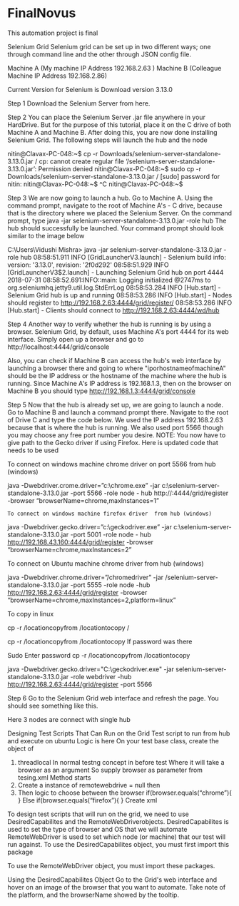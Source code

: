 # FinalNovus
This automation project is final


Selenium Grid 
Selenium grid can be set up in two different ways; one through command line and the other through JSON config file.

Machine A (My machine IP Address  192.168.2.63 )
Machine B (Colleague Machine IP Address  192.168.2.86)

Current Version for Selenium is Download version 3.13.0

Step 1
Download the Selenium Server from here.

Step 2
You can place the Selenium Server .jar file anywhere in your HardDrive. But for the purpose of this tutorial, place it on the C drive of both Machine A and Machine B. After doing this, you are now done installing Selenium Grid. The following steps will launch the hub and the node


nitin@Clavax-PC-048:~$ cp -r Downloads/selenium-server-standalone-3.13.0.jar /
cp: cannot create regular file ‘/selenium-server-standalone-3.13.0.jar’: Permission denied
nitin@Clavax-PC-048:~$ sudo cp -r Downloads/selenium-server-standalone-3.13.0.jar /
[sudo] password for nitin:
nitin@Clavax-PC-048:~$ ^C
nitin@Clavax-PC-048:~$



Step 3
We are now going to launch a hub. Go to Machine A. Using the command prompt, navigate to the root of Machine A's - C drive, because that is the directory where we placed the Selenium Server.
On the command prompt, type java -jar selenium-server-standalone-3.13.0.jar -role hub
The hub should successfully be launched. Your command prompt should look similar to the image below
 


C:\Users\Vidushi Mishra> java -jar selenium-server-standalone-3.13.0.jar -role hub
08:58:51.911 INFO [GridLauncherV3.launch] - Selenium build info: version: '3.13.0', revision: '2f0d292'
08:58:51.929 INFO [GridLauncherV3$2.launch] - Launching Selenium Grid hub on port 4444
2018-07-31 08:58:52.691:INFO::main: Logging initialized @2747ms to org.seleniumhq.jetty9.util.log.StdErrLog
08:58:53.284 INFO [Hub.start] - Selenium Grid hub is up and running
08:58:53.286 INFO [Hub.start] - Nodes should register to http://192.168.2.63:4444/grid/register/
08:58:53.286 INFO [Hub.start] - Clients should connect to http://192.168.2.63:4444/wd/hub



Step 4
Another way to verify whether the hub is running is by using a browser. Selenium Grid, by default, uses Machine A's port 4444 for its web interface. Simply open up a browser and go to http://localhost:4444/grid/console








Also, you can check if Machine B can access the hub's web interface by launching a browser there and going to where "iporhostnameofmachineA" should be the IP address or the hostname of the machine where the hub is running. Since Machine A's IP address is 192.168.1.3, then on the browser on Machine B you should type http://192.168.1.3:4444/grid/console



Step 5
Now that the hub is already set up, we are going to launch a node. Go to Machine B and launch a command prompt there.
Navigate to the root of Drive C and type the code below. We used the IP address 192.168.2.63 because that is where the hub is running. We also used port 5566 though you may choose any free port number you desire.
NOTE: You now have to give path to the Gecko driver if using Firefox. Here is updated code that needs to be used



To connect on windows machine chrome driver on port 5566 from hub (windows)

java -Dwebdriver.crome.driver=”c:\chrome.exe” -jar c:\selenium-server-standalone-3.13.0.jar -port 5566 -role node - hub http://<ipaddressofhub>:4444/grid/register -browser “browserName=chrome,maxInstances=1”


	To connect on windows machine firefox driver  from hub (windows)

java -Dwebdriver.gecko.driver=”c:\geckodriver.exe” -jar c:\selenium-server-standalone-3.13.0.jar -port 5001 -role node - hub http://192.168.43.160:4444/grid/register -browser “browserName=chrome,maxInstances=2”

To connect on Ubuntu machine chrome driver  from hub (windows)


java -Dwebdriver.chrome.driver=”/chromedriver” -jar /selenium-server-standalone-3.13.0.jar -port 5555 -role node -hub http://192.168.2.63:4444/grid/register -browser “browserName=chrome,maxInstances=2,platform=linux”

To copy in linux 

cp -r /locationcopyfrom /locationtocopy <filename> /<destinationlocation>

cp -r /locationcopyfrom /locationtocopy
If password was there 

Sudo 
Enter password 
cp -r /locationcopyfrom /locationtocopy


java -Dwebdriver.gecko.driver="C:\geckodriver.exe" -jar selenium-server-standalone-3.13.0.jar -role webdriver -hub http://192.168.2.63:4444/grid/register -port 5566


Step 6
Go to the Selenium Grid web interface and refresh the page. You should see something like this.







Here 3 nodes are connect with single hub 



Designing Test Scripts That Can Run on the Grid
Test script to run from hub and execute on ubuntu 
Logic is here 
On your test base class, create the object of 
1. threadlocal<RemoteWebDriver>
In normal testng concept in before test 
Where it will take a browser as an argument 
So supply browser as parameter from tesing.xml
Method starts 
2. Create a instance of remotewebdrive = null then 
3. Then logic to choose between the browser 
if(browser.equals(“chrome”){
}
Else if(browser.equals(“firefox”){
}
Create xml 
<suite name ="" >
	<test name ="">
		<classes>
			<class name ="com.clavax.novusloyality.mainBase.BaseClass"/>
		</classes>
	</test>
</suite>




To design test scripts that will run on the grid, we need to use DesiredCapabilites and the RemoteWebDriverobjects.
DesiredCapabilites is used to set the type of browser and OS that we will automate
RemoteWebDriver is used to set which node (or machine) that our test will run against.
To use the DesiredCapabilites object, you must first import this package

To use the RemoteWebDriver object, you must import these packages.

Using the DesiredCapabilites Object
Go to the Grid's web interface and hover on an image of the browser that you want to automate. Take note of the platform, and the browserName showed by the tooltip.
 
 

 



